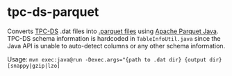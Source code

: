 # tpc-ds-parquet

Converts [TPC-DS](https://www.tpc.org/tpcds/) .dat files into [.parquet files](https://parquet.apache.org/) using [Apache Parquet Java](https://github.com/apache/parquet-java). TPC-DS schema information is hardcoded in `TableInfoUtil.java` since the Java API is unable to auto-detect columns or any other schema information.

Usage: `mvn exec:java@run -Dexec.args="{path to .dat dir} {output dir} [snappy|gzip|lzo]`